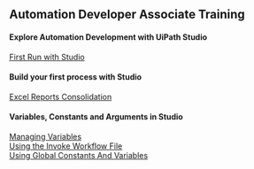 ## Automation Developer Associate Training

#### Explore Automation Development with UiPath Studio
[First Run with Studio](https://github.com/pooh2304/UiPath-Academy/tree/main/Automation%20Developer%20Associate%20Training/%20Explore%20Automation%20Development%20with%20UiPath%20Studio/First%20Run%20with%20Studio) <br>

#### Build your first process with Studio
[Excel Reports Consolidation](https://github.com/pooh2304/UiPath-Academy/tree/main/Automation%20Developer%20Associate%20Training/%20Build%20Your%20First%20Process%20With%20Studio/Excel%20Reports%20Consolidation) <br>

#### Variables, Constants and Arguments in Studio
[Managing Variables](https://github.com/pooh2304/UiPath-Academy/tree/main/Automation%20Developer%20Associate%20Training/Variables%2C%20Constants%20and%20Arguments%20in%20Studio/Managing%20Variables) <br>
[Using the Invoke Workflow File](https://github.com/pooh2304/UiPath-Academy/tree/main/Automation%20Developer%20Associate%20Training/Variables%2C%20Constants%20and%20Arguments%20in%20Studio/Using%20the%20Invoke%20Workflow%20File) <br>
[Using Global Constants And Variables](https://github.com/pooh2304/UiPath-Academy/tree/main/Automation%20Developer%20Associate%20Training/Variables%2C%20Constants%20and%20Arguments%20in%20Studio/Using%20Global%20Constants%20And%20Variables) <br>
